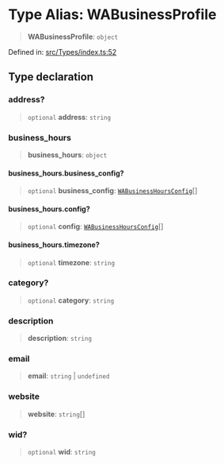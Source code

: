 # Type Alias: WABusinessProfile

> **WABusinessProfile**: `object`

Defined in: [src/Types/index.ts:52](https://github.com/Fokusdotid/Baileys/blob/8399cb6fd4e55090cdf57b06ffaae3e8a88880fe/src/Types/index.ts#L52)

## Type declaration

### address?

> `optional` **address**: `string`

### business\_hours

> **business\_hours**: `object`

#### business\_hours.business\_config?

> `optional` **business\_config**: [`WABusinessHoursConfig`](WABusinessHoursConfig.md)[]

#### business\_hours.config?

> `optional` **config**: [`WABusinessHoursConfig`](WABusinessHoursConfig.md)[]

#### business\_hours.timezone?

> `optional` **timezone**: `string`

### category?

> `optional` **category**: `string`

### description

> **description**: `string`

### email

> **email**: `string` \| `undefined`

### website

> **website**: `string`[]

### wid?

> `optional` **wid**: `string`
